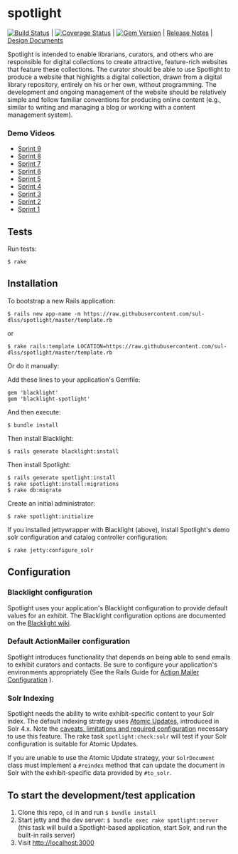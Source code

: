 spotlight
=========

[![Build Status](https://travis-ci.org/sul-dlss/spotlight.png?branch=master)](https://travis-ci.org/sul-dlss/spotlight) | [![Coverage Status](https://coveralls.io/repos/sul-dlss/spotlight/badge.png?branch=master)](https://coveralls.io/r/sul-dlss/spotlight) | [![Gem Version](https://badge.fury.io/rb/blacklight-spotlight.png)](http://badge.fury.io/rb/blacklight-spotlight) | [Release Notes](https://github.com/sul-dlss/spotlight/releases) | [Design Documents](https://github.com/sul-dlss/spotlight/releases/tag/v0.0.0)

Spotlight is intended to enable librarians, curators, and others who are responsible for digital collections to create attractive, feature-rich websites that feature these collections. The curator should be able to use Spotlight to produce a website that highlights a digital collection, drawn from a digital library repository, entirely on his or her own, without programming. The development and ongoing management of the website should be relatively simple and follow familiar conventions for producing online content (e.g., similar to writing and managing a blog or working with a content management system).

### Demo Videos
* [Sprint 9](https://www.youtube.com/watch?v=ALVwecIw5Rw)
* [Sprint 8](https://www.youtube.com/watch?v=l25_TWTV1uE)
* [Sprint 7](https://www.youtube.com/watch?v=qTv33JqUoH8)
* [Sprint 6](https://www.youtube.com/watch?v=HxQ6khYqezU)
* [Sprint 5](https://www.youtube.com/watch?v=pnpqiIDXHHw)
* [Sprint 4](https://www.youtube.com/watch?v=4S0iRzvdk5M)
* [Sprint 3](https://www.youtube.com/watch?v=XEOsMRY_3mY)
* [Sprint 2](https://www.youtube.com/watch?v=8BqWSEmOK3g)
* [Sprint 1](https://www.youtube.com/watch?v=LAoTIdP2Gsk)

## Tests

Run tests:

```
$ rake
```

## Installation

To bootstrap a new Rails application:

```
$ rails new app-name -m https://raw.githubusercontent.com/sul-dlss/spotlight/master/template.rb
```

or

```
$ rake rails:template LOCATION=https://raw.githubusercontent.com/sul-dlss/spotlight/master/template.rb
```

Or do it manually:

Add these lines to your application's Gemfile:

```
gem 'blacklight'
gem 'blacklight-spotlight'
```

And then execute:

```
$ bundle install
```

Then install Blacklight:

```
$ rails generate blacklight:install
```

Then install Spotlight:

```
$ rails generate spotlight:install
$ rake spotlight:install:migrations
$ rake db:migrate
```

Create an initial administrator:

```
$ rake spotlight:initialize
```

If you installed jettywrapper with Blacklight (above), install Spotlight's demo solr configuration and catalog controller configuration:

```
$ rake jetty:configure_solr
```

## Configuration

### Blacklight configuration

Spotlight uses your application's Blacklight configuration to provide default values for an exhibit. The Blacklight configuration options are documented on the [Blacklight wiki](https://github.com/projectblacklight/blacklight/wiki#blacklight-configuration).

### Default ActionMailer configuration

Spotlight introduces functionality that depends on being able to send emails to exhibit curators and contacts. Be sure to configure your application's environments appropriately (See the Rails Guide for [Action Mailer Configuration](http://guides.rubyonrails.org/action_mailer_basics.html#action-mailer-configuration) ).

### Solr Indexing

Spotlight needs the ability to write exhibit-specific content to your Solr index. The default indexing strategy uses [Atomic Updates](https://cwiki.apache.org/confluence/display/solr/Updating+Parts+of+Documents), introduced in Solr 4.x. Note the [caveats, limitations and required configuration](https://wiki.apache.org/solr/Atomic_Updates#Caveats_and_Limitations) necessary to use this feature. The rake task `spotlight:check:solr` will test if your Solr configuration is suitable for Atomic Updates.

If you are unable to use the Atomic Update strategy, your `SolrDocument` class must implement a `#reindex` method that can update the document in Solr with the exhibit-specific data provided by `#to_solr`.

## To start the development/test application

 1. Clone this repo, `cd` in and run `$ bundle install`
 2. Start jetty and the dev server: `$ bundle exec rake spotlight:server` (this task will build a Spotlight-based application, start Solr, and run the built-in rails server)
 3. Visit [http://localhost:3000](http://localhost:3000)
